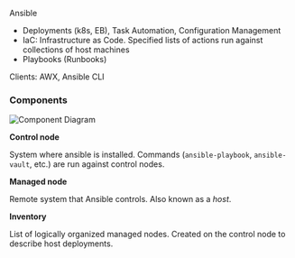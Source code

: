 Ansible

- Deployments (k8s, EB), Task Automation, Configuration Management
- IaC: Infrastructure as Code. Specified lists of actions run against collections of host machines
- Playbooks (Runbooks)

Clients: AWX, Ansible CLI

### Components

![Component Diagram](https://s3.amazonaws.com/ma.notes.images/ansible_components.png)

**Control node**

System where ansible is installed. Commands (`ansible-playbook`, `ansible-vault`, etc.) are run against control nodes.

**Managed node**

Remote system that Ansible controls. Also known as a _host_.

**Inventory**

List of logically organized managed nodes. Created on the control node to describe host deployments.


